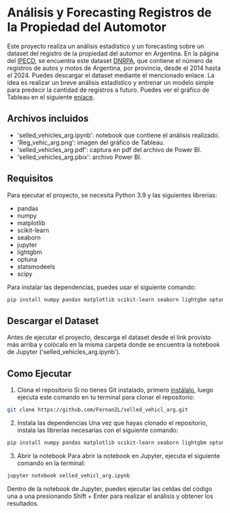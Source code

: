 # Análisis y Forecasting Registros de la Propiedad del Automotor

Este proyecto realiza un análisis estadístico y un forecasting sobre un dataset del registro de la propiedad del automor en Argentina.
En la página del [IPECD](https://estadistica.corrientes.gob.ar/datosabiertos/), se encuentra este dataset [DNRPA](https://estadistica.corrientes.gob.ar/datosabiertos/files?dataset=5), que contiene el número de registros de autos y motos de Argentina, por provincia, desde el 2014 hasta el 2024. Puedes descargar el dataset mediante el mencionado enlace.
La idea es realizar un breve análisis estadístico y entrenar un modelo simple para predecir la cantidad de registros a futuro. 
Puedes ver el gráfico de Tableau en el siguiente [enlace](https://public.tableau.com/views/Book1_17405003357540/Dashboard1?:language=en-US&:sid=&:redirect=auth&:display_count=n&:origin=viz_share_link).

## Archivos incluidos

- 'selled_vehicles_arg.ipynb': notebook que contiene el análisis realizado.
- 'Reg_vehic_arg.png': imagen del gráfico de Tableau.
- 'selled_vehicles_arg.pdf': captura en pdf del archivo de Power BI.
- 'selled_vehicles_arg.pbix': archivo Power BI.

## Requisitos

Para ejecutar el proyecto, se necesita Python 3.9 y las siguientes librerias: 
- pandas
- numpy
- matplotlib
- scikit-learn
- seaborn
- jupyter
- lightgbm
- optuna
- statsmodeels
- scipy

Para instalar las dependencias, puedes usar el siguiente comando:

```bash
pip install numpy pandas matplotlib scikit-learn seaborn lightgbm optuna statsmodels scipy jupyter
```

## Descargar el Dataset
Antes de ejecutar el proyecto, descarga el dataset desde el link provisto más arriba y colócalo en la misma carpeta donde se encuentra la notebook de Jupyter ('selled_vehicles_arg.ipynb').

## Como Ejecutar

1. Clona el repositorio
Si no tienes Git instalado, primero [instálalo](https://git-scm.com/), luego ejecuta este comando en tu terminal para clonar el repositorio:
```bash
git clone https://github.com/FernanZL/selled_vehicl_arg.git
```

2. Instala las dependencias
Una vez que hayas clonado el repositorio, instala las librerías necesarias con el siguiente comando:
```bash
pip install numpy pandas matplotlib scikit-learn seaborn lightgbm optuna statsmodels scipy jupyter
```

3. Abrir la notebook
Para abrir la notebook en Jupyter, ejecuta el siguiente comando en la terminal:

```bash
jupyter notebook selled_vehicl_arg.ipynb
```

Dentro de la notebook de Jupyter, puedes ejecutar las celdas del código una a una presionando Shift + Enter para realizar el análisis y obtener los resultados.
